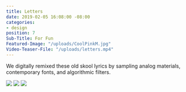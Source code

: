 ```yaml
---
title: Letters
date: 2019-02-05 16:08:00 -08:00
categories:
- design
position: 7
Sub-Title: For Fun
Featured-Image: "/uploads/CoolPinkM.jpg"
Video-Teaser-File: "/uploads/letters.mp4"
---
```


We digitally remixed these old skool lyrics by sampling analog materials, contemporary fonts, and algorithmic filters. 


<div class="gallery" data-columns="3">
<img src="/uploads/Moon2.jpg" />
<img src="/uploads/CoolPinkM.jpg" />
<img src="/uploads/CoolBlue.png" />
</div>